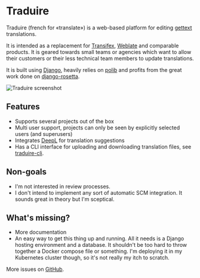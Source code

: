 # Traduire

Traduire (french for «translate») is a web-based platform for editing
[gettext](https://www.gnu.org/software/gettext/gettext.html) translations.

It is intended as a replacement for [Transifex](https://www.transifex.com/),
[Weblate](https://weblate.org/en/) and comparable products. It is geared
towards small teams or agencies which want to allow their customers or their
less technical team members to update translations.

It is built using [Django](https://www.djangoproject.com/), heavily relies on
[polib](https://pypi.org/project/polib/) and profits from the great work done
on [django-rosetta](https://github.com/mbi/django-rosetta/).

![Traduire screenshot](./images/traduire.png)

## Features

- Supports several projects out of the box
- Multi user support, projects can only be seen by explicitly selected users
  (and superusers)
- Integrates [DeepL](https://www.deepl.com/) for translation suggestions
- Has a CLI interface for uploading and downloading translation files, see
  [traduire-cli](https://pypi.org/project/traduire-cli/).

## Non-goals

- I'm not interested in review processes.
- I don't intend to implement any sort of automatic SCM integration. It sounds
  great in theory but I'm sceptical.

## What's missing?

- More documentation
- An easy way to get this thing up and running. All it needs is a Django
  hosting environment and a database. It shouldn't be too hard to throw
  together a Docker compose file or something. I'm deploying it in my
  Kubernetes cluster though, so it's not really my itch to scratch.

More issues on [GitHub](https://github.com/matthiask/traduire/issues).
